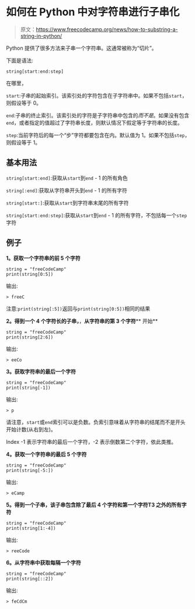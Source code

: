 # 如何在 Python 中对字符串进行子串化

> 原文：<https://www.freecodecamp.org/news/how-to-substring-a-string-in-python/>

Python 提供了很多方法来子串一个字符串。这通常被称为“切片”。

下面是语法:

```
string[start:end:step]
```

在哪里，

`start`:子串的起始索引。该索引处的字符包含在子字符串中。如果不包括`start`，则假设等于 0。

`end`:子串的终止索引。该索引处的字符是子字符串中包含的*而不是*。如果没有包含`end`，或者指定的值超过了字符串长度，则默认情况下假定等于字符串的长度。

`step`:当前字符后的每一个“步”字符都要包含在内。默认值为 1。如果不包括`step`，则假设等于 1。

## 基本用法

`string[start:end]`:获取从`start`到`end` - 1 的所有角色

`string[:end]`:获取从字符串开头到`end` - 1 的所有字符

`string[start:]`:获取从`start`到字符串末尾的所有字符

`string[start:end:step]`:获取从`start`到`end` - 1 的所有字符，不包括每一个`step`字符

## 例子

**1。**获取一个字符串的前 5 个字符****

```
string = "freeCodeCamp"
print(string[0:5])
```

输出:

```
> freeC
```

注意:`print(string[:5])`返回与`print(string[0:5])`相同的结果

**2。**得到一个 4 个字符长的子串**，**，**从字符串的第 3 个字符**** 开始**

```
string = "freeCodeCamp"
print(string[2:6])
```

输出:

```
> eeCo
```

**3。**获取字符串的最后一个字符****

```
string = "freeCodeCamp"
print(string[-1])
```

输出:

```
> p
```

请注意，`start`或`end`索引可以是负数。负索引意味着从字符串的结尾而不是开头开始计数(从右到左)。

Index -1 表示字符串的最后一个字符，-2 表示倒数第二个字符，依此类推。

**4。**获取一个字符串的最后 5 个字符****

```
string = "freeCodeCamp"
print(string[-5:])
```

输出:

```
> eCamp
```

**5。**得到一个子串，该子串包含除了最后 4 个字符和第一个字符**T3 之外的所有字符**

```
string = "freeCodeCamp"
print(string[1:-4])
```

输出:

```
> reeCode
```

**6。**从字符串中获取每隔一个字符****

```
string = "freeCodeCamp"
print(string[::2])
```

输出:

```
> feCdCm
```